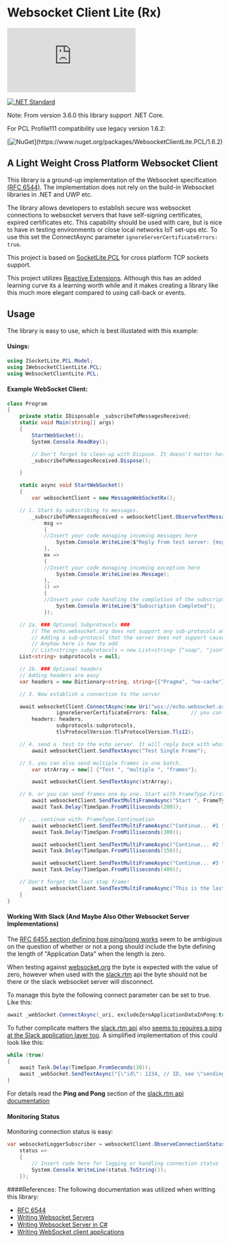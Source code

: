 # Websocket Client Lite (Rx)
[![NuGet Badge](https://buildstats.info/nuget/WebsocketClientLite.PCL)](https://www.nuget.org/packages/WebsocketClientLite.PCL)

[![.NET Standard](http://img.shields.io/badge/.NET_Standard-v1.2-green.svg)](https://docs.microsoft.com/da-dk/dotnet/articles/standard/library)

Note: From version 3.6.0 this library support .NET Core.

For PCL Profile111 compatibility use legacy version 1.6.2:

[![NuGet](https://img.shields.io/badge/nuget-1.6.2_(Profile_111)-yellow.svg)](https://www.nuget.org/packages/WebsocketClientLite.PCL/1.6.2)

## A Light Weight Cross Platform Websocket Client 

This library is a ground-up implementation of the Websocket specification [(RFC 6544)](https://tools.ietf.org/html/rfc6455). The implementation does not rely on the build-in Websocket libraries in .NET and UWP etc. 

The library allows developers to establish secure wss websocket connections to websocket servers that have self-signing certificates, expired certificates etc. This capability should be used with care, but is nice to have in testing environments or close local networks IoT set-ups etc. To use this set the ConnectAsync parameter `ignoreServerCertificateErrors: true`.

This project is based on [SocketLite.PCL](https://github.com/1iveowl/SocketLite.PCL) for cross platform TCP sockets support. 

This project utilizes [Reactive Extensions](http://reactivex.io/). Although this has an added learning curve its a learning worth while and it makes creating a library like this much more elegant compared to using call-back or events. 

## Usage
The library is easy to use, which is best illustated with this example:

#### Usings:
```csharp
using ISocketLite.PCL.Model;
using IWebsocketClientLite.PCL;
using WebsocketClientLite.PCL;
```

#### Example WebSocket Client:
```csharp
class Program
{
    private static IDisposable _subscribeToMessagesReceived; 
    static void Main(string[] args)
    {
        StartWebSocket();
        System.Console.ReadKey();

		// Don't forget to clean-up with Dispose. It doesn't matter here, but it will in your code.
        _subscribeToMessagesReceived.Dispose();

    }

    static async void StartWebSocket()
    {
        var websocketClient = new MessageWebSocketRx();

	// 1. Start by subscribing to messages. 
        _subscribeToMessagesReceived = websocketClient.ObserveTextMessagesReceived.Subscribe(
            msg =>
            {
	    	//Insert your code managing incoming messages here
                System.Console.WriteLine($"Reply from test server: {msg}");
            },
            ex =>
            {
	    	//Insert your code managing incoming exception here
                System.Console.WriteLine(ex.Message);
            },
            () =>
            {
	    	//Insert your code handling the completion of the subscription here
                System.Console.WriteLine($"Subscription Completed");
            });

	// 2a. ### Optional Subprotocols ###
        // The echo.websocket.org does not support any sub-protocols and hence this test does not add any.
        // Adding a sub-protocol that the server does not support causes the client to close down the connection.
		// Anyhow here is how to add 
        // List<string> subprotocols = new List<string> {"soap", "json"};
	List<string> subprotocols = null;

	// 2b. ### Optional headers
	// Adding headers are easy
	var headers = new Dictionary<string, string>{{"Pragma", "no-cache"}, {"Cache-Control", "no-cache"}};

	// 3. Now establish a connection to the server

	await websocketClient.ConnectAsync(new Uri("wss://echo.websocket.org:443"),	// use the publicly available test server: http://www.websocket.org/echo.html
                ignoreServerCertificateErrors: false,		// you can ignore server certificate errors. Good for test, but be careful! 
		headers: headers,
                subprotocols:subprotocols,	
                tlsProtocolVersion:TlsProtocolVersion.Tls12);

	// 4. send a  test to the echo server. It will reply back with what you send. 
        await websocketClient.SendTextAsync("Test Single Frame");

	// 5. you can also send multiple frames in one batch.
        var strArray = new[] {"Test ", "multiple ", "frames"};

        await websocketClient.SendTextAsync(strArray);

	// 6. or you can send frames one by one. Start with FrameType.FirstOfMultipleFrames
        await websocketClient.SendTextMultiFrameAsync("Start ", FrameType.FirstOfMultipleFrames);
        await Task.Delay(TimeSpan.FromMilliseconds(200));

	// ... continue with: FrameType.Continuation
        await websocketClient.SendTextMultiFrameAsync("Continue... #1 ", FrameType.Continuation);
        await Task.Delay(TimeSpan.FromMilliseconds(300));

        await websocketClient.SendTextMultiFrameAsync("Continue... #2 ", FrameType.Continuation);
        await Task.Delay(TimeSpan.FromMilliseconds(150));

        await websocketClient.SendTextMultiFrameAsync("Continue... #3 ", FrameType.Continuation);
        await Task.Delay(TimeSpan.FromMilliseconds(400));

	// Don't forget the last stop frame!
        await websocketClient.SendTextMultiFrameAsync("This is the last Stop Frame.", FrameType.LastInMultipleFrames);
    }
}
```

#### Working With Slack (And Maybe Also Other Websocket Server Implementations)
The [RFC 6455 section defining how ping/pong works](https://tools.ietf.org/html/rfc6455#section-5.5.2) seem to be ambigious on the question of whether or not a pong should include the byte defining the length of "Application Data" when the length is zero. 

When testing against [websocket.org](http://websocket.org/echo) the byte is expected with the value of zero, however when used with the [slack.rtm](https://api.slack.com/rtm) api the byte should not be there or the slack websocket server will disconnect.

To manage this byte the following connect parameter can be set to true. Like this:
```csharp
await _webSocket.ConnectAsync(_uri, excludeZeroApplicationDataInPong:true);
```

To futher complicate matters the [slack.rtm api](https://api.slack.com/rtm) also [seems to requires a ping at the Slack application layer too](http://stackoverflow.com/questions/38171620/slack-rtm-api-disconnection-following-message-in-scala). A simplified implementation of this could look like this:

```csharp
while (true)
{
    await Task.Delay(TimeSpan.FromSeconds(30));
    await _webSocket.SendTextAsync("{\"id\": 1234, // ID, see \"sending messages\" above\"type\": \"ping\",...}");
}
```
For details read the **Ping and Pong** section of the [slack.rtm api documentation](https://api.slack.com/rtm) 

#### Monitoring Status
Monitoring connection status is easy: 
```csharp
var websocketLoggerSubscriber = websocketClient.ObserveConnectionStatus.Subscribe(
    status =>
    {
        // Insert code here for logging or handling connection status
        System.Console.WriteLine(status.ToString());
    });
```

####References:
The following documentation was utilized when writting this library:

 - [RFC 6544](https://tools.ietf.org/html/rfc6455)
 - [Writing Websocket Servers](https://developer.mozilla.org/en-US/docs/Web/API/WebSockets_API/Writing_WebSocket_servers)
 - [Writing Websocket Server in C#](https://developer.mozilla.org/en-US/docs/Web/API/WebSockets_API/Writing_WebSocket_server)
 - [Writing WebSocket client applications](https://developer.mozilla.org/en-US/docs/Web/API/WebSockets_API/Writing_WebSocket_client_applications)
